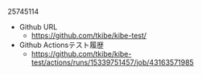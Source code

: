 25745114
* Github URL
    * https://github.com/tkibe/kibe-test/
* Github Actionsテスト履歴
    * https://github.com/tkibe/kibe-test/actions/runs/15339751457/job/43163571985